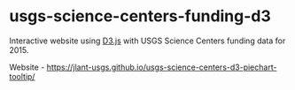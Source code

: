 # usgs-science-centers-funding-d3
Interactive website using [D3.js](http://d3js.org/) with USGS Science Centers funding data for 2015.  

Website - https://jlant-usgs.github.io/usgs-science-centers-d3-piechart-tooltip/
